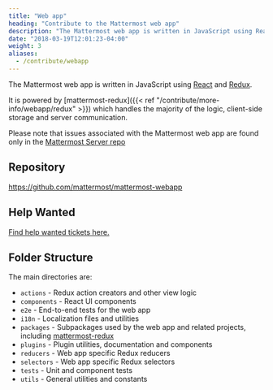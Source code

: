 ```yaml
---
title: "Web app"
heading: "Contribute to the Mattermost web app"
description: "The Mattermost web app is written in JavaScript using React and Redux and is powered by mattermost-redux."
date: "2018-03-19T12:01:23-04:00"
weight: 3
aliases:
  - /contribute/webapp
---
```


The Mattermost web app is written in JavaScript using [React](https://facebook.github.io/react/) and [Redux](https://redux.js.org/).

It is powered by [mattermost-redux]({{< ref "/contribute/more-info/webapp/redux" >}}) which handles the majority of the logic, client-side storage and server communication.

Please note that issues associated with the Mattermost web app are found only in the [Mattermost Server repo](https://github.com/mattermost/mattermost-server)
## Repository

https://github.com/mattermost/mattermost-webapp

## Help Wanted

[Find help wanted tickets here.](https://mattermost.com/pl/help-wanted-mattermost-webapp/)

## Folder Structure

The main directories are:

* `actions` - Redux action creators and other view logic
* `components` - React UI components
* `e2e` - End-to-end tests for the web app
* `i18n` - Localization files and utilities
* `packages` - Subpackages used by the web app and related projects, including [mattermost-redux](https://github.com/mattermost/mattermost-webapp/tree/master/packages/mattermost-redux)
* `plugins` - Plugin utilities, documentation and components
* `reducers` - Web app specific Redux reducers
* `selectors` - Web app specific Redux selectors
* `tests` - Unit and component tests
* `utils` - General utilities and constants

